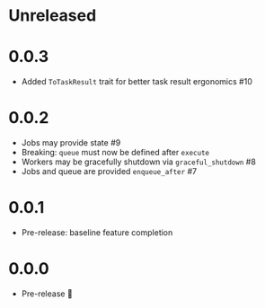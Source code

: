 # Unreleased

# 0.0.3

- Added `ToTaskResult` trait for better task result ergonomics #10

# 0.0.2

- Jobs may provide state #9
- Breaking: `queue` must now be defined after `execute`
- Workers may be gracefully shutdown via `graceful_shutdown` #8
- Jobs and queue are provided `enqueue_after` #7

# 0.0.1

- Pre-release: baseline feature completion

# 0.0.0

- Pre-release :tada:
